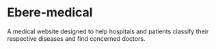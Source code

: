 # Ebere-medical
A medical website designed to help hospitals and patients classify their respective diseases and find concerned doctors.
